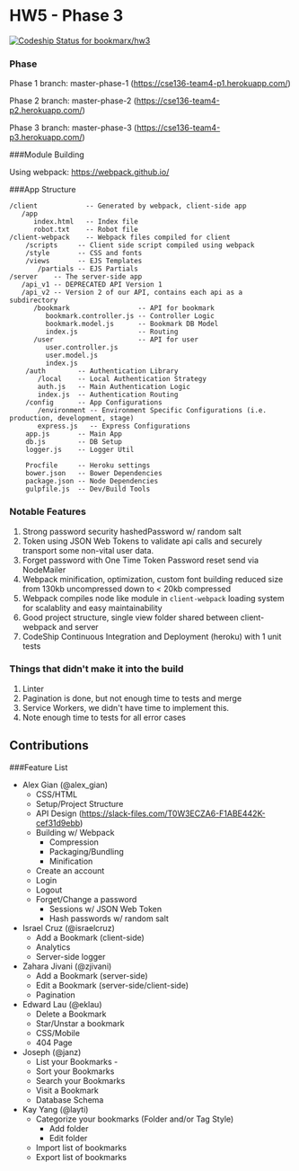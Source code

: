 # HW5 - Phase 3

[ ![Codeship Status for bookmarx/hw3](https://codeship.com/projects/30b9c5e0-029a-0134-086d-663251dd2b3e/status?branch=master)](https://codeship.com/projects/153629)

### Phase

Phase 1 branch: master-phase-1 (https://cse136-team4-p1.herokuapp.com/)

Phase 2 branch: master-phase-2 (https://cse136-team4-p2.herokuapp.com/)

Phase 3 branch: master-phase-3 (https://cse136-team4-p3.herokuapp.com/)

###Module Building

Using webpack: https://webpack.github.io/

###App Structure
```
/client            -- Generated by webpack, client-side app
   /app
      index.html   -- Index file
      robot.txt    -- Robot file
/client-webpack    -- Webpack files compiled for client
    /scripts     -- Client side script compiled using webpack
    /style       -- CSS and fonts
    /views       -- EJS Templates
       /partials -- EJS Partials
/server    -- The server-side app
   /api_v1 -- DEPRECATED API Version 1
   /api_v2 -- Version 2 of our API, contains each api as a subdirectory
      /bookmark                 -- API for bookmark
         bookmark.controller.js -- Controller Logic
         bookmark.model.js      -- Bookmark DB Model
         index.js               -- Routing
      /user                     -- API for user
         user.controller.js
         user.model.js
         index.js
    /auth        -- Authentication Library
       /local    -- Local Authentication Strategy
       auth.js   -- Main Authentication Logic
       index.js  -- Authentication Routing
    /config      -- App Configurations
       /environment -- Environment Specific Configurations (i.e. production, development, stage)
       express.js   -- Express Configurations
    app.js       -- Main App
    db.js        -- DB Setup
    logger.js    -- Logger Util

    Procfile     -- Heroku settings
    bower.json   -- Bower Dependencies
    package.json -- Node Dependencies
    gulpfile.js  -- Dev/Build Tools

```

### Notable Features

1. Strong password security hashedPassword w/ random salt
1. Token using JSON Web Tokens to validate api calls and securely transport some non-vital user data.
1. Forget password with One Time Token Password reset send via NodeMailer
1. Webpack minification, optimization, custom font building reduced size from 130kb uncompressed down to < 20kb compressed
1. Webpack compiles node like module in `client-webpack` loading system for scalablity and easy maintainability
1. Good project structure, single view folder shared between client-webpack and server
1. CodeShip Continuous Integration and Deployment (heroku) with 1 unit tests

### Things that didn't make it into the build

1. Linter
1. Pagination is done, but not enough time to tests and merge
1. Service Workers, we didn't have time to implement this.
1. Note enough time to tests for all error cases


## Contributions

###Feature List
* Alex Gian (@alex_gian)
   * CSS/HTML
   * Setup/Project Structure
   * API Design (https://slack-files.com/T0W3ECZA6-F1ABE442K-cef31d9ebb)
   * Building w/ Webpack
      * Compression
      * Packaging/Bundling
      * Minification
   * Create an account        
   * Login                             
   * Logout                          
   * Forget/Change a password
      * Sessions w/ JSON Web Token
      * Hash passwords w/ random salt
* Israel Cruz (@israelcruz)
   * Add a Bookmark (client-side)     
   * Analytics
   * Server-side logger
* Zahara Jivani (@zjivani)
   * Add a Bookmark (server-side)
   * Edit a Bookmark (server-side/client-side)    
   * Pagination
* Edward Lau (@eklau)
   * Delete a Bookmark 
   * Star/Unstar a bookmark 
   * CSS/Mobile  
   * 404 Page 
* Joseph (@janz)
   * List your Bookmarks             - 
   * Sort your Bookmarks  
   * Search your Bookmarks
   * Visit a Bookmark  
   * Database Schema
* Kay Yang (@layti)
   * Categorize your bookmarks (Folder and/or Tag Style)
      * Add folder
      * Edit folder
   * Import list of bookmarks
   * Export list of bookmarks

